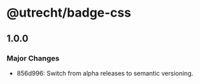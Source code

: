 # @utrecht/badge-css

## 1.0.0

### Major Changes

- 856d996: Switch from alpha releases to semantic versioning.
